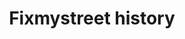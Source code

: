 ---
schema: default
title: Fixmystreet history
organization: Lewisham Insight
notes: "Up-to-date history of fixmystreet requests for lewisham going back to 2007
\r\n\r\nthe records are stored in sqlite, hosted in the cloud with datasette providing both a human interface and json api endpoint, with both queried with straight sql. fear not 'little johnny tables' the database is read-only and queries are time limited to safeguard the source."
resources:
  - name: fixmystreet history
    url: >-
      https://lewisham-fixmystreet-history.vercel.app/fixmystreet/requests?_sort_desc=requested_datetime#g.mark=circle&g.x_column=requested_datetime&g.x_type=temporal&g.y_column=interface_used&g.y_type=ordinal
    format: api
license: 'https://www.nationalarchives.gov.uk/doc/open-government-licence/version/3/'
category:
  - APIs
  - Geodata
  - Public Realm
maintainer: 'Lewisham Insight '
maintainer_email: insight-and-delivery@lewisham.gov.uk
---